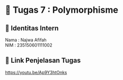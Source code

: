 # 📁 Tugas 7 : Polymorphisme

## 👤 Identitas Intern
Nama : Najwa Afifah            
NIM  : 235150601111002

## 🔗 Link Penjelasan Tugas

https://youtu.be/Ap9Y3htOnks

